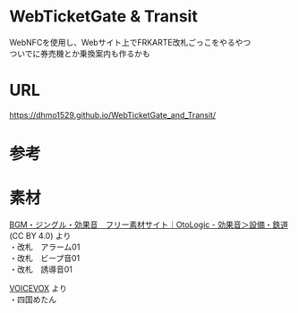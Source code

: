 # WebTicketGate & Transit
WebNFCを使用し、Webサイト上でFRKARTE改札ごっこをやるやつ  
ついでに券売機とか乗換案内も作るかも  

# URL
https://dhmo1529.github.io/WebTicketGate_and_Transit/  

# 参考


# 素材
[BGM・ジングル・効果音　フリー素材サイト｜OtoLogic - 効果音＞設備・鉄道](https://otologic.jp/free/se/facility-railway01.html)(CC BY 4.0) より  
・改札　アラーム01  
・改札　ビープ音01  
・改札　誘導音01  

[VOICEVOX](https://voicevox.hiroshiba.jp) より  
・四国めたん  
